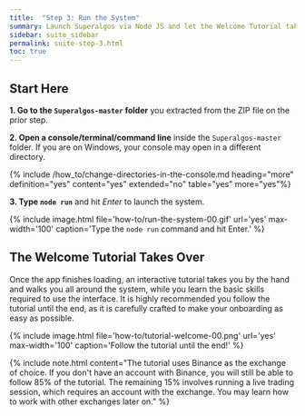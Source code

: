 ```yaml
---
title:  "Step 3: Run the System"
summary: Launch Superalgos via Node JS and let the Welcome Tutorial take you for a ride!
sidebar: suite_sidebar
permalink: suite-step-3.html
toc: true
---
```


## Start Here

**1. Go to the ```Superalgos-master``` folder** you extracted from the ZIP file on the prior step.

**2. Open a console/terminal/command line** inside the ```Superalgos-master``` folder. If you are on Windows, your console may open in a different directory.

{% include /how_to/change-directories-in-the-console.md heading="more" definition="yes" content="yes" extended="no" table="yes" more="yes"%}

**3. Type ```node run```** and hit *Enter* to launch the system.

{% include image.html file='how-to/run-the-system-00.gif' url='yes' max-width='100' caption='Type the ```node run``` command and hit Enter.' %}

## The Welcome Tutorial Takes Over

Once the app finishes loading, an interactive tutorial takes you by the hand and walks you all around the system, while you learn the basic skills required to use the interface. It is highly recommended you follow the tutorial until the end, as it is carefully crafted to make your onboarding as easy as possible.

{% include image.html file='how-to/tutorial-welcome-00.png' url='yes' max-width='100' caption='Follow the tutorial until the end!' %}

{% include note.html content="The tutorial uses Binance as the exchange of choice. If you don't have an account with Binance, you will still be able to follow 85% of the tutorial. The remaining 15% involves running a live trading session, which requires an account with the exchange. You may learn how to work with other exchanges later on." %}